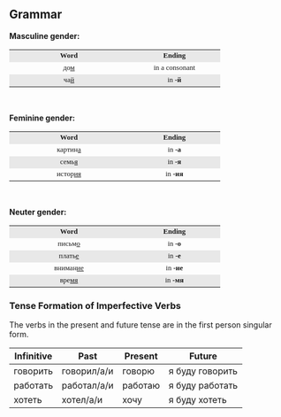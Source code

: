 <h2> Grammar </h2> 

<p align="left"><b>Masculine gender:</b><br />
	</p><div align="left">
          <table cellSpacing="0" cellPadding="4" align="center" border="0">
            <tbody>
              <tr align="middle">
                <td width="200" bgcolor="#E8E8E8"><font face="Verdana" size="2"><b>Word</b></font></td>
                <td width="150" bgcolor="#E8E8E8"><font face="Verdana" size="2"><b>Ending</b></font></td>
              </tr>
              <tr align="middle">
                <td><font face="Verdana" size="2">до<u>м</u></font></td>
                <td><font face="Verdana" size="2">in a consonant</font></td>
              </tr>
              <tr align="middle">
                <td bgcolor="#E8E8E8"><font face="Verdana" size="2">ча<u>й</u></font></td>
                <td bgcolor="#E8E8E8"><font face="Verdana" size="2">in <b>-й</b></font></td>
              </tr>
            </tbody>
          </table>
	</div>

<br />
<p align="left"><b>Feminine gender:</b><br />
	</p><div align="left">
          <table cellSpacing="0" cellPadding="4" align="center" border="0">
            <tbody>
              <tr align="middle">
                <td width="200" bgcolor="#E8E8E8"><font face="Verdana" size="2"><b>Word</b></font></td>
                <td width="150" bgcolor="#E8E8E8"><font face="Verdana" size="2"><b>Ending</b></font></td>
              </tr>
              <tr align="middle">
                <td><font face="Verdana" size="2">картин<u>а</u></font></td>
                <td><font face="Verdana" size="2">in <b>-a</b></font></td>
              </tr>
              <tr align="middle">
                <td bgcolor="#E8E8E8"><font face="Verdana" size="2">семь<u>я</u></font></td>
                <td bgcolor="#E8E8E8"><font face="Verdana" size="2">&nbsp;&nbsp;&nbsp;&nbsp;in
                  <b>-я</b>&nbsp;&nbsp;&nbsp;&nbsp;</font></td>
              </tr>
              <tr align="middle">
                <td><font face="Verdana" size="2">истор<u>ия</u></font></td>
                <td><font face="Verdana" size="2">in <b>-ия</b></font></td>
              </tr>
            </tbody>
          </table>
	</div>

<br />
<p align="left"><b>Neuter gender:</b><br />
	</p><div align="left">
          <table cellSpacing="0" cellPadding="4" align="center" border="0">
            <tbody>
              <tr align="middle">
                <td width="200" bgcolor="#E8E8E8"><font face="Verdana" size="2"><b>Word</b></font></td>
                <td width="150" bgcolor="#E8E8E8"><font face="Verdana" size="2"><b>Ending</b></font></td>
              </tr>
              <tr align="middle">
                <td><font face="Verdana" size="2">письм<u>o</u></font></td>
                <td><font face="Verdana" size="2">&nbsp;&nbsp;&nbsp;&nbsp;in <b>-o</b>&nbsp;&nbsp;&nbsp;&nbsp;</font></td>
              </tr>
              <tr align="middle">
                <td bgcolor="#E8E8E8"><font face="Verdana" size="2">плать<u>e</u></font></td>
                <td bgcolor="#E8E8E8"><font face="Verdana" size="2">&nbsp;&nbsp;&nbsp;&nbsp;in
                  <b>-e</b>&nbsp;&nbsp;&nbsp;&nbsp;</font></td>
              </tr>
	      <tr align="middle">
                <td><font face="Verdana" size="2">вниман<u>ие</u></font></td>
                <td><font face="Verdana" size="2">&nbsp;&nbsp;&nbsp;&nbsp;in <b>-ие</b>&nbsp;&nbsp;&nbsp;&nbsp;</font></td>
              </tr>
              <tr align="middle">
                <td bgcolor="#E8E8E8"><font face="Verdana" size="2">вре<u>мя</u></font></td>
                <td bgcolor="#E8E8E8"><font face="Verdana" size="2">&nbsp;&nbsp;&nbsp;&nbsp;in
                  <b>-мя</b>&nbsp;&nbsp;&nbsp;&nbsp;</font></td>
              </tr>
            </tbody>
          </table>
	</div>


<div class="container"> 
<h3>Tense Formation of Imperfective Verbs</h3>
<p>The verbs in the present and future tense are in the first person singular form.</p>  
<table class="table table-bordered">
    <thead>
      <tr>
        <th>Infinitive</th>
        <th>Past</th>
        <th>Present</th>
        <th>Future</th>
      </tr>
    </thead>
    <tbody>
      <tr>
        <td>говорить</td>
        <td>говорил/а/и</td>
        <td>говорю</td>
        <td>я буду говорить</td>
      </tr>
      <tr>
        <td>работать</td>
        <td>работал/а/и</td>
        <td>работаю</td>
        <td>я буду работать</td>
      </tr>
      <tr>
        <td>хотеть</td>
        <td>хотел/а/и</td>
        <td>хочу</td>
        <td>я буду хотеть</td>
      </tr>
    </tbody>
  </table>
</div>



